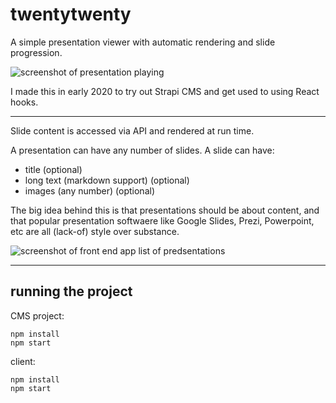 # twentytwenty
A simple presentation viewer with automatic rendering and slide progression.

![screenshot of presentation playing](https://i.imgur.com/U52Iw80.png)

I made this in early 2020 to try out Strapi CMS and get used to using React hooks.

---
Slide content is accessed via API and rendered at run time.

A presentation can have any number of slides. A slide can have:

- title (optional)
- long text (markdown support) (optional)
- images (any number) (optional)

The big idea behind this is that presentations should be about content, and that popular presentation softwaere like Google Slides, Prezi, Powerpoint, etc are all (lack-of) style over substance.

![screenshot of front end app list of predsentations](https://i.imgur.com/SiIxzgF.png)

---
## running the project

CMS project:
```
npm install
npm start
```

client:
```
npm install
npm start
```

